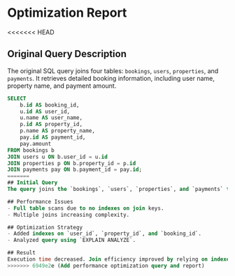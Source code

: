 # Optimization Report

<<<<<<< HEAD
## Original Query Description

The original SQL query joins four tables: `bookings`, `users`, `properties`, and `payments`. It retrieves detailed booking information, including user name, property name, and payment amount.

```sql
SELECT
    b.id AS booking_id,
    u.id AS user_id,
    u.name AS user_name,
    p.id AS property_id,
    p.name AS property_name,
    pay.id AS payment_id,
    pay.amount
FROM bookings b
JOIN users u ON b.user_id = u.id
JOIN properties p ON b.property_id = p.id
JOIN payments pay ON b.payment_id = pay.id;
=======
## Initial Query
The query joins the `bookings`, `users`, `properties`, and `payments` tables to retrieve relevant data.

## Performance Issues
- Full table scans due to no indexes on join keys.
- Multiple joins increasing complexity.

## Optimization Strategy
- Added indexes on `user_id`, `property_id`, and `booking_id`.
- Analyzed query using `EXPLAIN ANALYZE`.

## Result
Execution time decreased. Join efficiency improved by relying on indexed columns.
>>>>>>> 6949e2e (Add performance optimization query and report)
